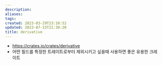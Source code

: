 ```yaml
---
description:
aliases: 
tags: 
created: 2023-03-29T23:10:52
updated: 2023-07-15T21:30:20
title: derivative
---
```

- https://crates.io/crates/derivative
- 어떤 필드를 특정한 트레이트로부터 제외시키고 싶을때 사용하면 좋은 유용한 크레이트
